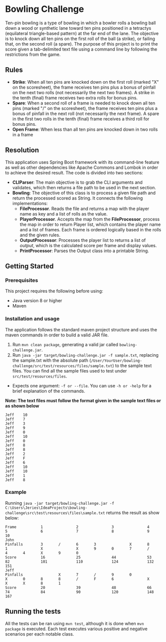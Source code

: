 # Bowling Challenge

Ten-pin bowling is a type of bowling in which a bowler rolls a bowling ball down a wood or synthetic lane toward ten pins positioned in a tetractys (equilateral triangle-based pattern) at the far end of the lane. 
The objective is to knock down all ten pins on the first roll of the ball (a strike), or failing that, on the second roll (a spare). The purpose of this project is to print the score given a tab-delimited text file using a command line by following the restrictions from the game.

## Rules

* **Strike**: When all ten pins are knocked down on the first roll (marked "X" on the scoresheet), the frame receives ten pins plus a bonus of pinfall on the next two rolls (not necessarily the next two frames). A strike in the tenth (final) frame receives two extra rolls for bonus pins.
* **Spare**: When a second roll of a frame is needed to knock down all ten pins (marked "/" on the scoresheet), the frame receives ten pins plus a bonus of pinfall in the next roll (not necessarily the next frame). A spare in the first two rolls in the tenth (final) frame receives a third roll for bonus pins.
* **Open Frame**: When less than all ten pins are knocked down in two rolls in a frame

## Resolution

This application uses Spring Boot framework with its command-line feature as well as other dependencies like Apache Commons and Lombok in order to achieve the desired result.
 The code is divided into two sections:
 * **CLIParser**: The main objective is to grab the CLI arguments and validates, which then returns a file path to be used in the next section.
 * **Bowling**: The objective of this class is to process a given file path and return the processed scored as String. It connects the following implementations: 
    * **FileProcessor**. Reads the file and returns a map with the player name as key and a list of rolls as the value.
    * **PlayerProcessor**. Accepts the map from the **FileProcessor**, process the map in order to return Player list, which contains the player name and a list of frames. Each frame is ordered logically based in the rolls and the given rules.
    * **OutputProcessor**: Processes the player list to returns a list of *output*, which is the calculated score per frame and display values.
    * **PrintProcessor**: Parses the Output class into a printable String.

## Getting Started

### Prerequisites

This project requires the following before using:

- Java version 8 or higher
- Maven 

### Installation and usage

The application follows the standard maven project structure and uses the maven commands in order to build a valid JAR file. 

1. Run `mvn clean package`, generating a valid jar called `bowling-challenge.jar`.
2. Run `java -jar target/bowling-challenge.jar -f sample.txt`, replacing the sample.txt with the absolute path (`/User/YourUser/bowling-challenge/src/test/resources/files/sample.txt`) to the sample text files. You can find all the sample files used to test under `src/test/resources/files`. 
* Expects one argument: `-f or --file`. You can use `-h or -help` for a brief explanation of the commands. 

**Note: The text files must follow the format given in the sample text files or as shown below**
```
Jeff	10
Jeff	7
Jeff	3
Jeff	9
Jeff	0
Jeff	10
Jeff	0
Jeff	8
Jeff	8
Jeff	2
Jeff	F
Jeff	6
Jeff	10
Jeff	10
Jeff	1
Jeff	8
``` 

### Example

Running `java -jar target/bowling-challenge.jar -f C:\Users\Jeries\IdeaProjects\bowling-challenge\src\test\resources\files\sample.txt` returns the result as show below:

```
Frame           1               2               3               4               5               6               7               8               9               10
John
Pinfalls        3       /       6       3               X       8       1               X               X       9       0       7       /       4       4       X       9       0
Score           16              25              44              53              82              101             110             124             132             151
Jeff
Pinfalls                X       7       /       9       0               X       0       8       8       /       F       6               X               X       X       8       1
Score           20              39              48              66              74              84              90              120             148             167

```

## Running the tests

All the tests can be ran using `mvn test`, although it is done when `mvn package` is executed. Each test executes various positive and negative scenarios per each notable class. 
